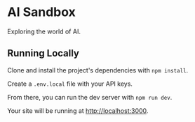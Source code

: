 <h1>AI Sandbox</h1>
Exploring the world of AI.

## Running Locally

Clone and install the project's dependencies with `npm install`.

Create a `.env.local` file with your API keys.

From there, you can run the dev server with `npm run dev`.

Your site will be running at <http://localhost:3000>.
